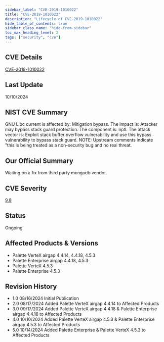 ```yaml
---
sidebar_label: "CVE-2019-1010022"
title: "CVE-2019-1010022"
description: "Lifecycle of CVE-2019-1010022"
hide_table_of_contents: true
sidebar_class_name: "hide-from-sidebar"
toc_max_heading_level: 2
tags: ["security", "cve"]
---
```


## CVE Details

[CVE-2019-1010022](https://nvd.nist.gov/vuln/detail/CVE-2019-1010022)

## Last Update

10/10/2024

## NIST CVE Summary

GNU Libc current is affected by: Mitigation bypass. The impact is: Attacker may bypass stack guard protection. The
component is: nptl. The attack vector is: Exploit stack buffer overflow vulnerability and use this bypass vulnerability
to bypass stack guard. NOTE: Upstream comments indicate "this is being treated as a non-security bug and no real threat.

## Our Official Summary

Waiting on a fix from third party mongodb vendor.

## CVE Severity

[9.8](https://nvd.nist.gov/vuln/detail/CVE-2019-1010022)

## Status

Ongoing

## Affected Products & Versions

- Palette VerteX airgap 4.4.14, 4.4.18, 4.5.3
- Palette Enterprise airgap 4.4.18, 4.5.3
- Palette VerteX 4.5.3
- Palette Enterprise 4.5.3

## Revision History

- 1.0 08/16/2024 Initial Publication
- 2.0 08/17/2024 Added Palette VerteX airgap 4.4.14 to Affected Products
- 3.0 09/17/2024 Added Palette VerteX airgap 4.4.18 & Palette Enterprise airgap 4.4.18 to Affected Products
- 4.0 10/10/2024 Added Palette VerteX airgap 4.5.3 & Palette Enterprise airgap 4.5.3 to Affected Products
- 5.0 10/14/2024 Added Palette Enterprise & Palette VerteX 4.5.3 to Affected Products
